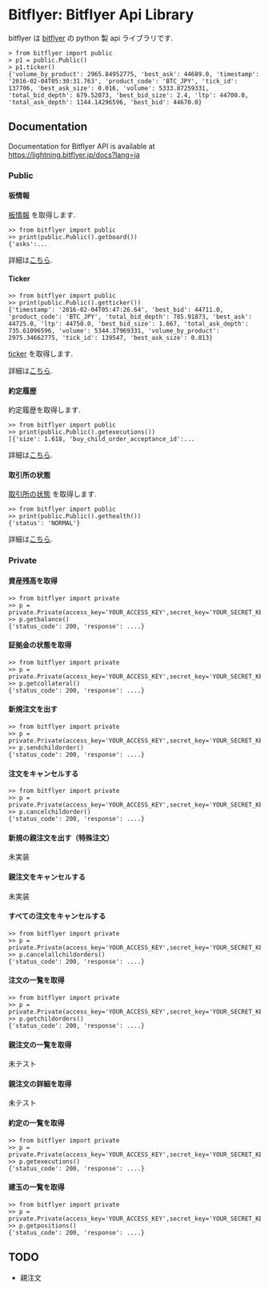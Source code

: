 # Bitflyer: Bitflyer Api Library

bitflyer は [bitflyer](https://bitfyer.jp) の python 製 api ライブラリです. 

```
> from bitflyer import public
> p1 = public.Public()
> p1.ticker()
{'volume_by_product': 2965.84952775, 'best_ask': 44689.0, 'timestamp': '2016-02-04T05:30:31.763', 'product_code': 'BTC_JPY', 'tick_id': 137706, 'best_ask_size': 0.016, 'volume': 5333.87259331, 'total_bid_depth': 679.52073, 'best_bid_size': 2.4, 'ltp': 44700.0, 'total_ask_depth': 1144.14296596, 'best_bid': 44670.0}
```

## Documentation

Documentation for Bitflyer API is  available at https://lightning.bitflyer.jp/docs?lang=ja

### Public

#### 板情報

[板情報](https://lightning.bitflyer.jp/docs?lang=ja#板情報) を取得します.

```
>> from bitflyer import public
>> print(public.Public().getboard())
{'asks':...
```

詳細は[こちら](https://lightning.bitflyer.jp/docs?lang=ja#板情報).

#### Ticker

```
>> from bitflyer import public
>> print(public.Public().getticker())
{'timestamp': '2016-02-04T05:47:26.64', 'best_bid': 44711.0, 'product_code': 'BTC_JPY', 'total_bid_depth': 785.91873, 'best_ask': 44725.0, 'ltp': 44750.0, 'best_bid_size': 1.667, 'total_ask_depth': 735.61096596, 'volume': 5344.37969331, 'volume_by_product': 2975.34662775, 'tick_id': 139547, 'best_ask_size': 0.013}
```

[ticker](https://lightning.bitflyer.jp/docs?lang=ja#ticker) を取得します.

詳細は[こちら](https://lightning.bitflyer.jp/docs?lang=ja#ticker).

#### 約定履歴

約定履歴を取得します.

```
>> from bitflyer import public
>> print(public.Public().getexecutions())
[{'size': 1.618, 'buy_child_order_acceptance_id':...
```

詳細は[こちら](https://lightning.bitflyer.jp/docs?lang=ja#約定履歴).


#### 取引所の状態

[取引所の状態](https://lightning.bitflyer.jp/docs?lang=ja#取引所の状態) を取得します.

```
>> from bitflyer import public
>> print(public.Public().gethealth())
{'status': 'NORMAL'}
```
詳細は[こちら](https://lightning.bitflyer.jp/docs?lang=ja#取引所の状態).

 
### Private

#### 資産残高を取得


```
>> from bitflyer import private
>> p = private.Private(access_key='YOUR_ACCESS_KEY',secret_key='YOUR_SECRET_KEY')
>> p.getbalance()
{'status_code': 200, 'response': ....}
```

#### 証拠金の状態を取得

```
>> from bitflyer import private
>> p = private.Private(access_key='YOUR_ACCESS_KEY',secret_key='YOUR_SECRET_KEY')
>> p.getcollateral()
{'status_code': 200, 'response': ....}
```

#### 新規注文を出す

```
>> from bitflyer import private
>> p = private.Private(access_key='YOUR_ACCESS_KEY',secret_key='YOUR_SECRET_KEY')
>> p.sendchildorder()
{'status_code': 200, 'response': ....}
```

#### 注文をキャンセルする

```
>> from bitflyer import private
>> p = private.Private(access_key='YOUR_ACCESS_KEY',secret_key='YOUR_SECRET_KEY')
>> p.cancelchildorder()
{'status_code': 200, 'response': ....}
```

#### 新規の親注文を出す（特殊注文）

未実装

#### 親注文をキャンセルする

未実装

#### すべての注文をキャンセルする

```
>> from bitflyer import private
>> p = private.Private(access_key='YOUR_ACCESS_KEY',secret_key='YOUR_SECRET_KEY')
>> p.cancelallchildorders()
{'status_code': 200, 'response': ....}
```


#### 注文の一覧を取得

```
>> from bitflyer import private
>> p = private.Private(access_key='YOUR_ACCESS_KEY',secret_key='YOUR_SECRET_KEY')
>> p.getchildorders()
{'status_code': 200, 'response': ....}
```

#### 親注文の一覧を取得

未テスト

#### 親注文の詳細を取得

未テスト

#### 約定の一覧を取得

```
>> from bitflyer import private
>> p = private.Private(access_key='YOUR_ACCESS_KEY',secret_key='YOUR_SECRET_KEY')
>> p.getexecutions()
{'status_code': 200, 'response': ....}
```


#### 建玉の一覧を取得

```
>> from bitflyer import private
>> p = private.Private(access_key='YOUR_ACCESS_KEY',secret_key='YOUR_SECRET_KEY')
>> p.getpositions()
{'status_code': 200, 'response': ....}
```


## TODO

- 親注文
